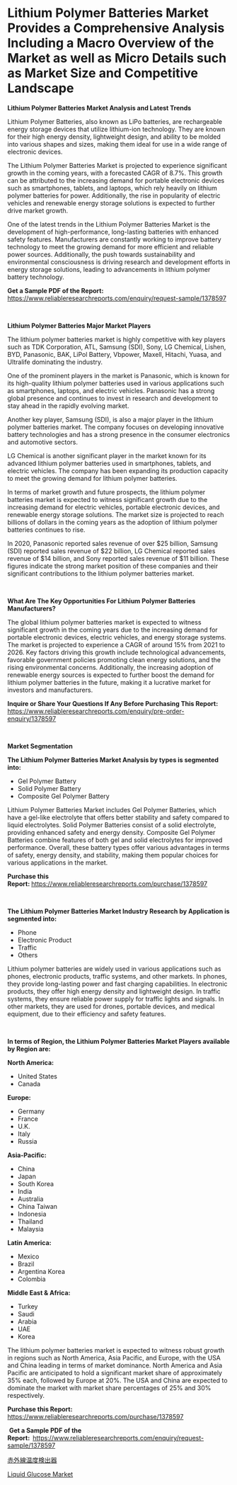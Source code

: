 <p><h1>Lithium Polymer Batteries Market Provides a Comprehensive Analysis Including a Macro Overview of the Market as well as Micro Details such as Market Size and Competitive Landscape</h1></p><p><strong>Lithium Polymer Batteries Market Analysis and Latest Trends</strong></p>
<p><p>Lithium Polymer Batteries, also known as LiPo batteries, are rechargeable energy storage devices that utilize lithium-ion technology. They are known for their high energy density, lightweight design, and ability to be molded into various shapes and sizes, making them ideal for use in a wide range of electronic devices.</p><p>The Lithium Polymer Batteries Market is projected to experience significant growth in the coming years, with a forecasted CAGR of 8.7%. This growth can be attributed to the increasing demand for portable electronic devices such as smartphones, tablets, and laptops, which rely heavily on lithium polymer batteries for power. Additionally, the rise in popularity of electric vehicles and renewable energy storage solutions is expected to further drive market growth.</p><p>One of the latest trends in the Lithium Polymer Batteries Market is the development of high-performance, long-lasting batteries with enhanced safety features. Manufacturers are constantly working to improve battery technology to meet the growing demand for more efficient and reliable power sources. Additionally, the push towards sustainability and environmental consciousness is driving research and development efforts in energy storage solutions, leading to advancements in lithium polymer battery technology.</p></p>
<p><strong>Get a Sample PDF of the Report:&nbsp;</strong> <a href="https://www.reliableresearchreports.com/enquiry/request-sample/1378597">https://www.reliableresearchreports.com/enquiry/request-sample/1378597</a></p>
<p>&nbsp;</p>
<p><strong>Lithium Polymer Batteries Major Market Players</strong></p>
<p><p>The lithium polymer batteries market is highly competitive with key players such as TDK Corporation, ATL, Samsung (SDI), Sony, LG Chemical, Lishen, BYD, Panasonic, BAK, LiPol Battery, Vbpower, Maxell, Hitachi, Yuasa, and Ultralife dominating the industry. </p><p>One of the prominent players in the market is Panasonic, which is known for its high-quality lithium polymer batteries used in various applications such as smartphones, laptops, and electric vehicles. Panasonic has a strong global presence and continues to invest in research and development to stay ahead in the rapidly evolving market.</p><p>Another key player, Samsung (SDI), is also a major player in the lithium polymer batteries market. The company focuses on developing innovative battery technologies and has a strong presence in the consumer electronics and automotive sectors.</p><p>LG Chemical is another significant player in the market known for its advanced lithium polymer batteries used in smartphones, tablets, and electric vehicles. The company has been expanding its production capacity to meet the growing demand for lithium polymer batteries.</p><p>In terms of market growth and future prospects, the lithium polymer batteries market is expected to witness significant growth due to the increasing demand for electric vehicles, portable electronic devices, and renewable energy storage solutions. The market size is projected to reach billions of dollars in the coming years as the adoption of lithium polymer batteries continues to rise.</p><p>In 2020, Panasonic reported sales revenue of over $25 billion, Samsung (SDI) reported sales revenue of $22 billion, LG Chemical reported sales revenue of $14 billion, and Sony reported sales revenue of $11 billion. These figures indicate the strong market position of these companies and their significant contributions to the lithium polymer batteries market.</p></p>
<p>&nbsp;</p>
<p><strong>What Are The Key Opportunities For Lithium Polymer Batteries Manufacturers?</strong></p>
<p><p>The global lithium polymer batteries market is expected to witness significant growth in the coming years due to the increasing demand for portable electronic devices, electric vehicles, and energy storage systems. The market is projected to experience a CAGR of around 15% from 2021 to 2026. Key factors driving this growth include technological advancements, favorable government policies promoting clean energy solutions, and the rising environmental concerns. Additionally, the increasing adoption of renewable energy sources is expected to further boost the demand for lithium polymer batteries in the future, making it a lucrative market for investors and manufacturers.</p></p>
<p><strong>Inquire or Share Your Questions If Any Before Purchasing This Report:</strong> <a href="https://www.reliableresearchreports.com/enquiry/pre-order-enquiry/1378597">https://www.reliableresearchreports.com/enquiry/pre-order-enquiry/1378597</a></p>
<p>&nbsp;</p>
<p><strong>Market Segmentation</strong></p>
<p><strong>The Lithium Polymer Batteries Market Analysis by types is segmented into:</strong></p>
<p><ul><li>Gel Polymer Battery</li><li>Solid Polymer Battery</li><li>Composite Gel Polymer Battery</li></ul></p>
<p><p>Lithium Polymer Batteries Market includes Gel Polymer Batteries, which have a gel-like electrolyte that offers better stability and safety compared to liquid electrolytes. Solid Polymer Batteries consist of a solid electrolyte, providing enhanced safety and energy density. Composite Gel Polymer Batteries combine features of both gel and solid electrolytes for improved performance. Overall, these battery types offer various advantages in terms of safety, energy density, and stability, making them popular choices for various applications in the market.</p></p>
<p><strong>Purchase this Report:&nbsp;</strong><a href="https://www.reliableresearchreports.com/purchase/1378597">https://www.reliableresearchreports.com/purchase/1378597</a></p>
<p>&nbsp;</p>
<p><strong>The Lithium Polymer Batteries Market Industry Research by Application is segmented into:</strong></p>
<p><ul><li>Phone</li><li>Electronic Product</li><li>Traffic</li><li>Others</li></ul></p>
<p><p>Lithium polymer batteries are widely used in various applications such as phones, electronic products, traffic systems, and other markets. In phones, they provide long-lasting power and fast charging capabilities. In electronic products, they offer high energy density and lightweight design. In traffic systems, they ensure reliable power supply for traffic lights and signals. In other markets, they are used for drones, portable devices, and medical equipment, due to their efficiency and safety features.</p></p>
<p>&nbsp;</p>
<p><strong>In terms of Region, the Lithium Polymer Batteries Market Players available by Region are:</strong></p>
<p>
    <p> <strong> North America: </strong>
        <ul>
            <li>United States</li>
            <li>Canada</li>
        </ul>
        </p> 
    <p> <strong> Europe: </strong>
        <ul>
            <li>Germany</li>
            <li>France</li>
            <li>U.K.</li>
            <li>Italy</li>
            <li>Russia</li>
        </ul>
        </p> 
    <p> <strong> Asia-Pacific: </strong>
        <ul>
            <li>China</li>
            <li>Japan</li>
            <li>South Korea</li>
            <li>India</li>
            <li>Australia</li>
            <li>China Taiwan</li>
            <li>Indonesia</li>
            <li>Thailand</li>
            <li>Malaysia</li>
        </ul>
        </p> 
    <p> <strong> Latin America: </strong>
        <ul>
            <li>Mexico</li>
            <li>Brazil</li>
            <li>Argentina Korea</li>
            <li>Colombia</li>
        </ul>
        </p> 
    <p> <strong> Middle East & Africa: </strong>
        <ul>
            <li>Turkey</li>
            <li>Saudi</li>
            <li>Arabia</li>
            <li>UAE</li>
            <li>Korea</li>
        </ul>
    </p>
    </p>
<p><p>The lithium polymer batteries market is expected to witness robust growth in regions such as North America, Asia Pacific, and Europe, with the USA and China leading in terms of market dominance. North America and Asia Pacific are anticipated to hold a significant market share of approximately 35% each, followed by Europe at 20%. The USA and China are expected to dominate the market with market share percentages of 25% and 30% respectively.</p></p>
<p><strong>Purchase this Report: </strong><a href="https://www.reliableresearchreports.com/purchase/1378597">https://www.reliableresearchreports.com/purchase/1378597</a></p>
<p>&nbsp;<strong>Get a Sample PDF of the Report:&nbsp;&nbsp;</strong><a href="https://www.reliableresearchreports.com/enquiry/request-sample/1378597">https://www.reliableresearchreports.com/enquiry/request-sample/1378597</a></p>
<p><strong></strong></p>
<p><p><a href="https://medium.com/@jackparker654/%E8%B5%A4%E5%A4%96%E7%B7%9A%E6%B8%A9%E5%BA%A6%E6%A4%9C%E5%87%BA%E5%99%A8%E5%B8%82%E5%A0%B4%E5%B1%95%E6%9C%9B-%E7%94%A3%E6%A5%AD%E6%A6%82%E8%A6%81%E3%81%A8%E4%BA%88%E6%B8%AC-2024%E5%B9%B4%E3%81%8B%E3%82%892031%E5%B9%B4-c4a6f8490ce3">赤外線温度検出器</a></p><p><a href="https://zircon-bluebell-299.notion.site/Liquid-Glucose-Market-Size-Market-Trends-and-Growth-Outlook-forecasted-for-period-from-2024-to-203-4facb7c161544bb5a3b14724eddb7aff">Liquid Glucose Market</a></p></p>